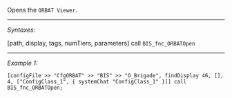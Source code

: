 Opens the `ORBAT Viewer`.


---
*Syntaxes:*

[path, display, tags, numTiers, parameters] call `BIS_fnc_ORBATOpen`

---
*Example 1:*

```sqf
[configFile >> "CfgORBAT" >> "BIS" >> "O_Brigade", findDisplay 46, [], 4, ["ConfigClass_1", { systemChat "ConfigClass_1" }]] call BIS_fnc_ORBATOpen;
```